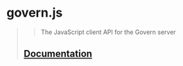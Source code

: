 # govern.js

>
>
> > The JavaScript client API for the Govern server
>
> ## [Documentation](https://docs.aragon.org/govern/developers/govern-js)
